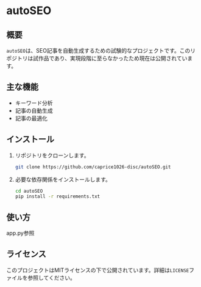 # autoSEO

## 概要
`autoSEO`は、SEO記事を自動生成するための試験的なプロジェクトです。このリポジトリは試作品であり、実現段階に至らなかったため現在は公開されています。

## 主な機能
- キーワード分析
- 記事の自動生成
- 記事の最適化


## インストール
1. リポジトリをクローンします。
    ```bash
    git clone https://github.com/caprice1026-disc/autoSEO.git
    ```
2. 必要な依存関係をインストールします。
    ```bash
    cd autoSEO
    pip install -r requirements.txt
    ```

## 使い方
app.py参照

## ライセンス
このプロジェクトはMITライセンスの下で公開されています。詳細は`LICENSE`ファイルを参照してください。